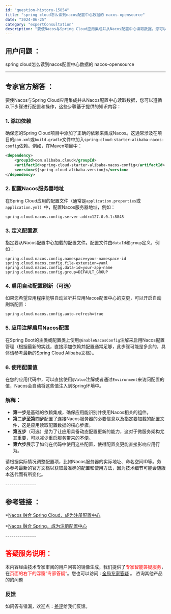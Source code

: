 ```yaml
---
id: "question-history-15854"
title: "spring cloud怎么读到nacos配置中心数据的 nacos-opensource"
date: "2024-06-25"
category: "expertConsultation"
description: "要使Nacos与Spring Cloud应用集成并从Nacos配置中心读取数据，您可以遵循以下步骤进行配置和操作，这些步骤基于提供的知识内容：### 1. 添加依赖确保您的Spring Cloud项目中添加了正确的依赖来集成Nacos。这通常涉及在项目的`pom.xml`或`build.gradle"
---
```


## 用户问题 ： 
 spring cloud怎么读到nacos配置中心数据的 nacos-opensource 

---------------
## 专家官方解答 ：

要使Nacos与Spring Cloud应用集成并从Nacos配置中心读取数据，您可以遵循以下步骤进行配置和操作，这些步骤基于提供的知识内容：

### 1. 添加依赖
确保您的Spring Cloud项目中添加了正确的依赖来集成Nacos。这通常涉及在项目的`pom.xml`或`build.gradle`文件中加入`spring-cloud-starter-alibaba-nacos-config`依赖。例如，在Maven项目中：

```xml
<dependency>
    <groupId>com.alibaba.cloud</groupId>
    <artifactId>spring-cloud-starter-alibaba-nacos-config</artifactId>
    <version>${spring-cloud-alibaba.version}</version>
</dependency>
```

### 2. 配置Nacos服务器地址
在Spring Cloud应用的配置文件（通常是`application.properties`或`application.yml`）中，配置Nacos服务器地址，例如：

```properties
spring.cloud.nacos.config.server-addr=127.0.0.1:8848
```

### 3. 定义配置源
指定要从Nacos配置中心加载的配置文件。配置文件由`dataId`和`group`定义，例如：

```properties
spring.cloud.nacos.config.namespace=your-namespace-id
spring.cloud.nacos.config.file-extension=yaml
spring.cloud.nacos.config.data-id=your-app-name
spring.cloud.nacos.config.group=DEFAULT_GROUP
```

### 4. 启用自动配置刷新（可选）
如果您希望应用程序能够自动监听并应用Nacos配置中心的变更，可以开启自动刷新配置：

```properties
spring.cloud.nacos.config.auto-refresh=true
```

### 5. 应用注解启用Nacos配置
在Spring Boot的主类或配置类上使用`@EnableNacosConfig`注解来启用Nacos配置管理（根据最新的实践，直接添加依赖并配置通常足够，此步骤可能是多余的，具体请参考最新的Spring Cloud Alibaba文档）。

### 6. 使用配置值
在您的应用代码中，可以直接使用`@Value`注解或者通过`Environment`来访问配置的值，Nacos会自动将这些值注入到Spring环境中。

### 解释：
- **第一步**是基础的依赖集成，确保应用能识别并使用Nacos相关的组件。
- **第二步至第四步**配置了连接Nacos服务器的必要信息以及指定要加载的配置文件，这是应用读取配置数据的核心步骤。
- **第五步**（可选）是为了让应用具备动态配置更新的能力，这对于微服务架构尤其重要，可以减少重启服务带来的不便。
- **第六步**展示了如何在代码中使用这些配置，使得配置变更能直接影响应用行为。

请根据实际情况调整配置项，比如Nacos服务器的实际地址、命名空间ID等。务必参考最新的官方文档以获取最准确的配置和使用方法，因为技术细节可能会随版本迭代而有所变化。


<font color="#949494">---------------</font> 


## 参考链接 ：

*[Nacos 融合 Spring Cloud，成为注册配置中心](https://nacos.io/docs/latest/ecology/use-nacos-with-spring-cloud)
 
 *[Nacos 融合 Spring，成为注册配置中心](https://nacos.io/docs/latest/ecology/use-nacos-with-spring)


 <font color="#949494">---------------</font> 
 


## <font color="#FF0000">答疑服务说明：</font> 

本内容经由技术专家审阅的用户问答的镜像生成，我们提供了<font color="#FF0000">专家智能答疑服务</font>，在<font color="#FF0000">页面的右下的浮窗”专家答疑“</font>。您也可以访问 : [全局专家答疑](https://answer.opensource.alibaba.com/docs/intro) 。 咨询其他产品的的问题

### 反馈
如问答有错漏，欢迎点：[差评](https://ai.nacos.io/user/feedbackByEnhancerGradePOJOID?enhancerGradePOJOId=15870)给我们反馈。
